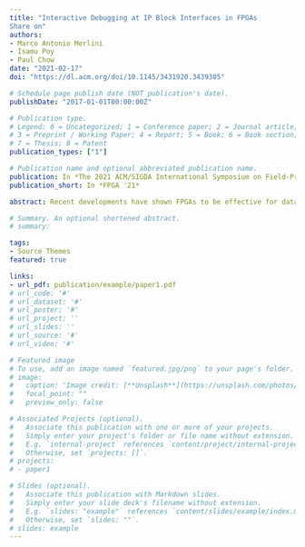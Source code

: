 ```yaml
---
title: "Interactive Debugging at IP Block Interfaces in FPGAs
Share on"
authors:
- Marco Antonio Merlini
- Isamu Poy
- Paul Chow
date: "2021-02-17"
doi: "https://dl.acm.org/doi/10.1145/3431920.3439305"

# Schedule page publish date (NOT publication's date).
publishDate: "2017-01-01T00:00:00Z"

# Publication type.
# Legend: 0 = Uncategorized; 1 = Conference paper; 2 = Journal article;
# 3 = Preprint / Working Paper; 4 = Report; 5 = Book; 6 = Book section;
# 7 = Thesis; 8 = Patent
publication_types: ["1"]

# Publication name and optional abbreviated publication name.
publication: In *The 2021 ACM/SIGDA International Symposium on Field-Programmable Gate Arrays*
publication_short: In *FPGA '21*

abstract: Recent developments have shown FPGAs to be effective for data centre applications, but debugging support in that environment has not evolved correspondingly. This presents an additional barrier to widespread adoption. This work proposes Debug Governors, a new open-source debugger designed for controllability and interactive debugging that can help to locate issues across multiple FPGAs. <br /><br />A Debug Governor can pause, log, drop, and/or inject data into any streaming interface. These operations enable single-stepping, unit testing, and interfacing with software. Hundreds of Debug Governors can fit in a single FPGA and, because they are transparent when inactive, can be left "dormant'' in production designs. <br /><br />We show how Debug Governors can be used to resolve functional problems on a real FPGA, and how they can be extended to memory-mapped protocols.

# Summary. An optional shortened abstract.
# summary: 

tags:
- Source Themes
featured: true

links:
- url_pdf: publication/example/paper1.pdf
# url_code: '#'
# url_dataset: '#'
# url_poster: '#'
# url_project: ''
# url_slides: ''
# url_source: '#'
# url_video: '#'

# Featured image
# To use, add an image named `featured.jpg/png` to your page's folder. 
# image:
#   caption: 'Image credit: [**Unsplash**](https://unsplash.com/photos/pLCdAaMFLTE)'
#   focal_point: ""
#   preview_only: false

# Associated Projects (optional).
#   Associate this publication with one or more of your projects.
#   Simply enter your project's folder or file name without extension.
#   E.g. `internal-project` references `content/project/internal-project/index.md`.
#   Otherwise, set `projects: []`.
# projects:
# - paper1

# Slides (optional).
#   Associate this publication with Markdown slides.
#   Simply enter your slide deck's filename without extension.
#   E.g. `slides: "example"` references `content/slides/example/index.md`.
#   Otherwise, set `slides: ""`.
# slides: example
---
```


<!-- {{% callout note %}}
Click the *Cite* button above to demo the feature to enable visitors to import publication metadata into their reference management software.
{{% /callout %}}

{{% callout note %}}
Create your slides in Markdown - click the *Slides* button to check out the example.
{{% /callout %}}

Supplementary notes can be added here, including [code, math, and images](https://wowchemy.com/docs/writing-markdown-latex/). -->
